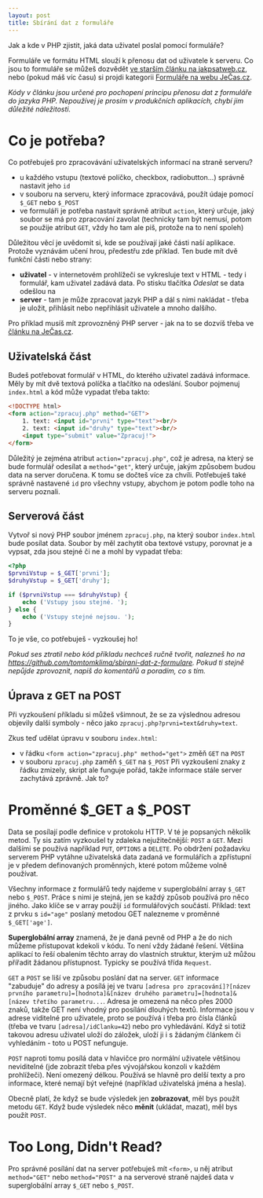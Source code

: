 ```yaml
---
layout: post
title: Sbírání dat z formuláře 
---
```


Jak a kde v PHP zjistit, jaká data uživatel poslal pomocí formuláře?

Formuláře ve formátu HTML slouží k přenosu dat od uživatele k serveru. Co jsou to formuláře se můžeš dozvědět [ve starším článku na jakpsatweb.cz](https://www.jakpsatweb.cz/html/formulare.html), nebo (pokud máš víc času) si projdi kategorii [Formuláře na webu JeČas.cz](http://jecas.cz/formulare). 

_Kódy v článku jsou určené pro pochopení principu přenosu dat z formuláře do jazyka PHP. Nepoužívej je prosím v produkčních aplikacích, chybí jim důležité náležitosti._ 

# Co je potřeba?
Co potřebuješ pro zpracovávání uživatelských informací na straně serveru?
 - u každého vstupu (textové políčko, checkbox, radiobutton...) správně nastavit jeho `id`
 - v souboru na serveru, který informace zpracovává, použít údaje pomocí `$_GET` nebo `$_POST`
 - ve formuláři je potřeba nastavit správně atribut `action`, který určuje, jaký soubor se má pro zpracování zavolat (technicky tam být nemusí, potom se použije atribut `GET`, vždy ho tam ale piš, protože na to není spoleh)

Důležitou věcí je uvědomit si, kde se používají jaké části naší aplikace. Protože vyznávám učení hrou, předestřu zde příklad. Ten bude mít dvě funkční části nebo strany: 
 - **uživatel** - v internetovém prohlížeči se vykresluje text v HTML - tedy i formulář, kam uživatel zadává data. Po stisku tlačítka _Odeslat_ se data odešlou na
 - **server** - tam je může zpracovat jazyk PHP a dál s nimi nakládat - třeba je uložit, přihlásit nebo nepřihlásit uživatele a mnoho dalšího. 

Pro příklad musíš mít zprovozněný PHP server - jak na to se dozvíš třeba ve [článku na JeČas.cz](http://jecas.cz/localhost). 

## Uživatelská část
Budeš potřebovat formulář v HTML, do kterého uživatel zadává informace. Měly by mít dvě textová políčka a tlačítko na odeslání. Soubor pojmenuj `index.html` a kód může vypadat třeba takto: 
 
```html
<!DOCTYPE html>
<form action="zpracuj.php" method="GET">
	1. text: <input id="prvni" type="text"><br/>
	2. text: <input id="druhy" type="text"><br/>
	<input type="submit" value="Zpracuj!">
</form>
```

Důležitý je zejména atribut `action="zpracuj.php"`, což je adresa, na který se bude formulář odesílat a `method="get"`, který určuje, jakým způsobem budou data na server doručena. K tomu se dočteš více za chvíli. Potřebuješ také správně nastavené `id` pro všechny vstupy, abychom je potom podle toho na serveru poznali. 

## Serverová část
Vytvoř si nový PHP soubor jménem `zpracuj.php`, na který soubor `index.html` bude posílat data. Soubor by měl zachytit oba textové vstupy, porovnat je a vypsat, zda jsou stejné či ne a mohl by vypadat třeba: 

```php
<?php
$prvniVstup = $_GET['prvni'];
$druhyVstup = $_GET['druhy'];

if ($prvniVstup === $druhyVstup) {
	echo ('Vstupy jsou stejné. ');
} else {
	echo ('Vstupy stejné nejsou. ');
}
```

To je vše, co potřebuješ - vyzkoušej ho!  

_Pokud ses ztratil nebo kód příkladu nechceš ručně tvořit, nalezneš ho na <https://github.com/tomtomklima/sbirani-dat-z-formulare>. Pokud ti stejně nepůjde zprovoznit, napiš do komentářů a poradím, co s tím._ 

## Úprava z GET na POST
Při vyzkoušení příkladu si můžeš všimnout, že se za výslednou adresou objevily další symboly - něco jako `zpracuj.php?prvni=text&druhy=text`. 

Zkus teď udělat úpravu v souboru `index.html`: 
 - v řádku `<form action="zpracuj.php" method="get">` změň `GET` na `POST` 
 - v souboru `zpracuj.php` zaměň `$_GET` na `$_POST`
Při vyzkoušení znaky z řádku zmizely, skript ale funguje pořád, takže informace stále server zachytává zprávně. Jak to? 

# Proměnné $_GET a $_POST
Data se posílají podle definice v protokolu HTTP. V té je popsaných několik metod. Ty sis zatím vyzkoušel ty zdaleka nejužitečnější: `POST` a `GET`. Mezi dalšími se používá například `PUT`, `OPTIONS` a `DELETE`. Po obdržení požadavku serverem PHP vytáhne uživatelská data zadaná ve formulářích a zpřístupní je v předem definovaných proměnných, které potom můžeme volně používat. 

Všechny informace z formulářů tedy najdeme v superglobální array `$_GET` nebo `$_POST`. Práce s nimi je stejná, jen se každý způsob používá pro něco jiného. Jako klíče se v array použíjí `id` formulářových součástí. Příklad: text z prvku s `id="age"` poslaný metodou GET nalezneme v proměnné `$_GET['age']`. 
 
**Superglobální array** znamená, že je daná pevně od PHP a že do nich můžeme přístupovat kdekoli v kódu. To není vždy žádané řešení. Většina aplikací to řeší obalením těchto array do vlastních struktur, kterým už můžou přířadit žádanou přístupnost. Typicky se používá třída `Request`. 

`GET` a `POST` se liší ve způsobu poslání dat na server. `GET` informace "zabuduje" do adresy a posílá jej ve tvaru `[adresa pro zpracování]?[název prvního parametru]=[hodnota]&[název druhého parametru]=[hodnota]&[název třetího parametru...`. Adresa je omezená na něco přes 2000 znaků, takže GET není vhodný pro posílání dlouhých textů. Informace jsou v adrese viditelné pro uživatele, proto se používá i třeba pro čísla článků (třeba ve tvaru `[adresa]/idClanku=42`) nebo pro vyhledávání. Když si totiž takovou adresu uživatel uloží do záložek, uloží ji i s žádaným článkem či vyhledáním - toto u POST nefunguje. 

`POST` naproti tomu posílá data v hlavičce pro normální uživatele většinou neviditelné (jde zobrazit třeba přes vývojářskou konzoli v každém prohlížeči). Není omezený délkou. Používá se hlavně pro delší texty a pro informace, které nemají být veřejné (například uživatelská jména a hesla). 

Obecně platí, že když se bude výsledek jen **zobrazovat**, měl bys použít metodu `GET`. Když bude výsledek něco **měnit** (ukládat, mazat), měl bys použít `POST`. 

# Too Long, Didn't Read?
Pro správné posílání dat na server potřebuješ mít `<form>`, u něj atribut `method="GET"` nebo `method="POST"` a na serverové straně najdeš data v superglobální array `$_GET` nebo `$_POST`. 
